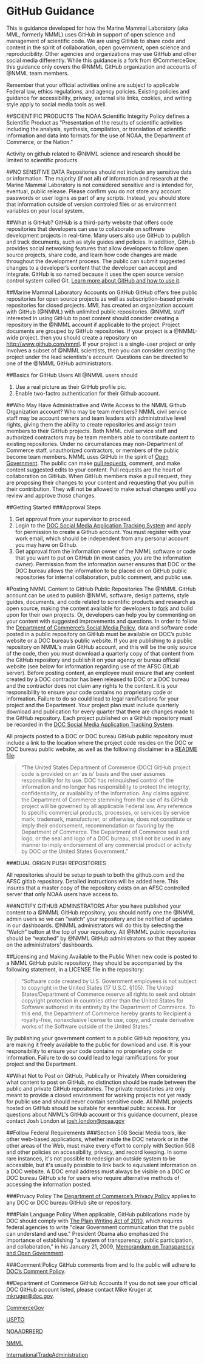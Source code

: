 # GitHub Guidance
This is guidance developed for how the Marine Mammal Laboratory (aka MML, formerly NMML) uses GitHub in support of open science and management of scientific code. We are using GitHub to share code and content in the spirit of collaboration, open government, open science and reproducibility. Other agencies and organizations may use GitHub and other social media differently. While this guidance is a fork from @CommerceGov, this guidance only covers the @NMML GitHub organization and accounts of @NMML team members.

Remember that your official activities online are subject to applicable Federal law, ethics regulations, and agency policies. Existing policies and guidance for accessibility, privacy, external site links, cookies, and writing style apply to social media tools as well.

##SCIENTIFIC PRODUCTS
The NOAA Scientific Integrity Policy defines a Scientific Product as "Presentation of the results of scientific activities including the analysis, synthesis, compilation, or translation of scientific information and data into formats for the use of NOAA, the Department of Commerce, or the Nation."

Activity on github related to @NMML science and research should be limited to scientific products.

##NO SENSITIVE DATA
Repositories should not include any sensitive data or information. The majority (if not all) of information and research at the Marine Mammal Laboratory is not considered sensitive and is intended for, eventual, public release. Please confirm you do not store any account passwords or user logins as part of any scripts. Instead, you should store that information outside of version controled files or as environment variables on your local system.

##What is GitHub?
GitHub is a third-party website that offers code repositories that developers can use to collaborate on software development projects in real-time. Many users also use GitHub to publish and track documents, such as style guides and policies. In addition, GitHub provides social networking features that allow developers to follow open source projects, share code, and learn how code changes are made throughout the development process. The public can submit suggested changes to a developer’s content that the developer can accept and integrate. GitHub is so named because it uses the open source version control system called Git. [Learn more about GitHub and how to use it](https://github.com/about).

##Marine Mammal Laboratory Accounts on GitHub
GitHub offers free public repositories for open source projects as well as subscription-based private repositories for closed projects. MML has created an organization account with GitHub (@NMML) with unlimited public repositories. @NMML staff interested in using GitHub to post content should consider creating a repository in the @NMML account if applicable to the project. Project documents are grouped by GitHub repositories. If your project is a @NMML-wide project, then you should create a repository on http://www.github.com/nmml. If your project is a single-user project or only involves a subset of @NMML scientists, then you can consider creating the project under the lead scientists's account. Questions can be directed to one of the @NMML GitHub administrators.

##Basics for GitHub Users
All @NMML users should 
1. Use a real picture as their GitHub profile pic.
2. Enable two-factro authentication for their Github account. 


##Who May Have Administrative and Write Access to the NMML Github Organization account? Who may be team members?
NMML civil service staff may be account owners and team leaders with administrative level rights, giving them the ability to create repositories and assign team members to their GitHub projects. Both NMML civil service staff and authorized contractors may be team members able to contribute content to existing repositories. Under no circumstances may non-Department of Commerce staff, unauthorized contractors, or members of the public become team members. NMML uses GitHub in the spirit of [Open Government](http://www.whitehouse.gov/open). The public can make [pull requests](https://help.github.com/articles/using-pull-requests/), comment, and make content suggested edits to your content. Pull requests are the heart of collaboration on GitHub. When GitHub members make a pull request, they are proposing their changes to your content and requesting that you pull in their contribution. They will not be allowed to make actual changes until you review and approve those changes.

##Getting Started
###Approval Steps
1.	Get approval from your supervisor to proceed.
2.	Login to the [DOC Social Media Application Tracking System](https://socmed.my.commerce.gov/) and apply for permission to create a Github account. You must register with your work email, which should be independent from any personal account you may have on Github. 
3.	Get approval from the information owner of the NMML software or code that you want to put on GitHub (in most cases, you are the information owner). Permission from the information owner ensures that DOC or the DOC bureau allows the information to be placed on on GitHub public repositories for internal collaboration, public comment, and public use.

#Posting NMML Content to GitHub Public Repositories
The @NMML GitHub account can be used to publish @NMML software, design patterns, style guides, documents, and code related to scientific products and research as open source, making the content available for developers to [fork](https://help.github.com/articles/fork-a-repo/) and build upon for their own projects. Or, developers can help you by commenting on your content with suggested improvements and questions. In order to follow the [Department of Commerce’s Social Media Policy](http://ocio.os.doc.gov/ITPolicyandPrograms/Policy___Standards/PROD01_009476), data and software code posted in a public repository on GitHub must be available on DOC’s public website or a DOC bureau’s public website. If you are publishing to a public repository on NMML's main GitHub account, and this will be the only source of the code, then you must download a quarterly copy of that content from the GitHub repository and publish it on your agency or bureau official website (see below for information regarding use of the AFSC GitLab server). Before posting content, an employee must ensure that any content created by a DOC contractor has been released to DOC or a DOC bureau and the contractor does not claim any rights to the content. It is your responsibility to ensure your code contains no proprietary code or information. Failure to do so could lead to legal ramifications for your project and the Department. Your project plan must include quarterly download and publication for every quarter that there are changes made to the GitHub repository. Each project published on a GitHub repository must be recorded in the [DOC Social Media Application Tracking System](https://socmed.my.commerce.gov/). 

All projects posted to a DOC or DOC bureau GitHub public repository must include a link to the location where the project code resides on the DOC or DOC bureau public website, as well as the following disclaimer in a [README file](http://www.wikihow.com/Write-a-Read-Me): 

> “The United States Department of Commerce (DOC) GitHub project code is provided on an ‘as is’ basis and the user assumes responsibility for its use. DOC has relinquished control of the information and no longer has responsibility to protect the integrity, confidentiality, or availability of the information. Any claims against the Department of Commerce stemming from the use of its GitHub project will be governed by all applicable Federal law. Any reference to specific commercial products, processes, or services by service mark, trademark, manufacturer, or otherwise, does not constitute or imply their endorsement, recommendation or favoring by the Department of Commerce. The Department of Commerce seal and logo, or the seal and logo of a DOC bureau, shall not be used in any manner to imply endorsement of any commercial product or activity by DOC or the United States Government.”

###DUAL ORIGIN PUSH REPOSITORIES

All repositories should be setup to push to both the github.com and the AFSC gitlab repository. Detailed instructions will be added here. This insures that a master copy of the repository exists on an AFSC controlled server that only NOAA users have access to.

###NOTIFY GITHUB ADMINSTRATORS
After you have published your content to a @NMML GitHub repository, you should notify one the @NMML admin users so we can “watch” your repository and be notified of updates in our dashboards.  @NMML administrators will do this by selecting the “Watch” button at the top of your repository.  All @NMML public repositories should be “watched” by @NMML GitHub administrators so that they appear on the administrators’ dashboards.  

##Licensing and Making Available to the Public
When new code is posted to a NMML GitHub public repository, they should be accompanied by the following statement, in a LICENSE file in the repository:

>“Software code created by U.S. Government employees is not subject to copyright in the United States (17 U.S.C. §105). The United States/Department of Commerce reserve all rights to seek and obtain copyright protection in countries other than the United States for Software authored in its entirety by the Department of Commerce.  To this end, the Department of Commerce hereby grants to Recipient a royalty-free, nonexclusive license to use, copy, and create derivative works of the Software outside of the United States.”

By publishing your government content to a public GitHub repository, you are making it freely available to the public for download and use. It is your responsibility to ensure your code contains no proprietary code or information. Failure to do so could lead to legal ramifications for your project and the Department.

##What Not to Post on GitHub, Publically or Privately
When considering what content to post on GitHub, no distinction should be made between the public and private GitHub repositories. The private repositories are only meant to provide a closed environment for working projects not yet ready for public use and should never contain sensitive code. All NMML projects hosted on GitHub should be suitable for eventual public access. For questions about NMML's GitHub account or this guidance document, please contact Josh London at josh.london@noaa.gov

##Follow Federal Requirements
###Section 508
Social Media tools, like other web-based applications, whether inside the DOC network or in the other areas of the Web, must make every effort to comply with Section 508 and other policies on accessibility, privacy, and record keeping. In some rare instances, it's not possible to redesign an outside system to be accessible, but it's usually possible to link back to equivalent information on a DOC website. A DOC email address must always be visible on a DOC or DOC bureau GitHub site for users who require alternative methods of accessing the information posted.

###Privacy Policy
The [Department of Commerce’s Privacy Policy](http://www.commerce.gov/privacy-policy) applies to any DOC or DOC bureau GitHub site or repository.

###Plain Language Policy
When applicable, GitHub publications made by DOC should comply with [The Plain Writing Act of
2010](http://www.commerce.gov/plain-language), which requires federal agencies to write "clear Government communication that the public can understand and use." President Obama also emphasized the importance of establishing "a system of transparency, public participation, and collaboration," in his January 21, 2009, [Memorandum on Transparency and Open Government](http://www.whitehouse.gov/the_press_office/TransparencyandOpenGovernment).

###Comment Policy
GitHub comments from and to the public will adhere to [DOC’s Comment Policy](http://www.commerce.gov/comment-policy).

##Department of Commerce GitHub Accounts
If you do not see your official DOC GitHub account listed, please contact Mike Kruger at
mkruger@doc.gov. 

[CommerceGov](www.github.com/commercegov)

[USPTO](www.github.com/uspto)

[NOAAORRERD](www.github.com/NOAAORRERD)

[NMML](www.github.com/NMML)

[InternationalTradeAdministration](https://github.com/InternationalTradeAdministration/developerportal)
